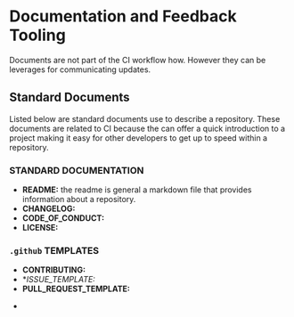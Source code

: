 # Documentation and Feedback Tooling

Documents are not part of the CI workflow how. However they can be leverages for communicating updates.

## Standard Documents

Listed below are standard documents use to describe a repository. These documents are related to CI because the can offer a quick introduction to a project making it easy for other developers to get up to speed within a repository.

### STANDARD DOCUMENTATION

- **README:** the readme is general a markdown file that provides information about a repository.
- **CHANGELOG:**
- **CODE_OF_CONDUCT:**
- **LICENSE:**

### `.github` TEMPLATES
- **CONTRIBUTING:**
- **ISSUE_TEMPLATE:*
- **PULL_REQUEST_TEMPLATE:**
*
